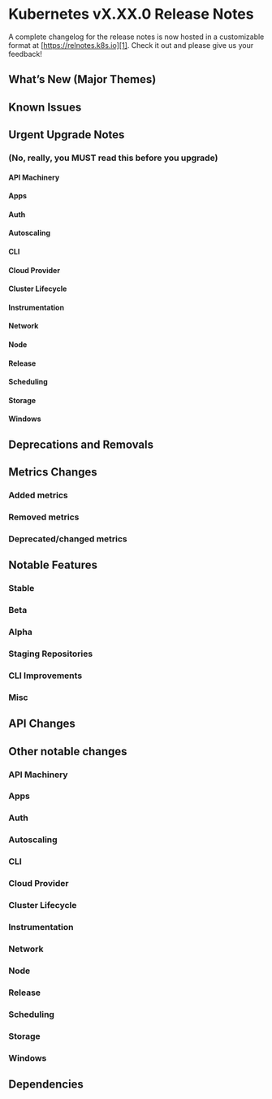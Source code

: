 <!-- TODO: change the version number -->

# Kubernetes vX.XX.0 Release Notes

A complete changelog for the release notes is now hosted in a customizable
format at [https://relnotes.k8s.io][1]. Check it out and please give us your
feedback!

<!-- TODO: change the version number -->

[1]: https://relnotes.k8s.io/?releaseVersions=X.XX.0

## What’s New (Major Themes)

<!-- Add themes from Comms Blog here -->

## Known Issues

<!-- Add issues from known issues bucket (known-issues-bucket.md) here -->

## Urgent Upgrade Notes

### (No, really, you MUST read this before you upgrade)

#### API Machinery

<!-- Add here -->

#### Apps

<!-- Add here -->

#### Auth

<!-- Add here -->

#### Autoscaling

<!-- Add here -->

#### CLI

<!-- Add here -->

#### Cloud Provider

<!-- Add here -->

#### Cluster Lifecycle

<!-- Add here -->

#### Instrumentation

<!-- Add here -->

#### Network

<!-- Add here -->

#### Node

<!-- Add here -->

#### Release

<!-- Add here -->

#### Scheduling

<!-- Add here -->

#### Storage

<!-- Add here -->

#### Windows

<!-- Add here -->

## Deprecations and Removals

<!-- Add in the format

- Component
  - deprecation
  - removal

-->

## Metrics Changes

<!-- Add here -->

### Added metrics

<!-- Add here -->

### Removed metrics

<!-- Add here -->

### Deprecated/changed metrics

<!-- Add here -->

## Notable Features

### Stable

<!-- Add here -->

### Beta

<!-- Add here -->

### Alpha

<!-- Add here -->

### Staging Repositories

<!-- Add here -->

### CLI Improvements

<!-- Add here -->

### Misc

<!-- Add here -->

## API Changes

<!-- Add here -->

## Other notable changes

### API Machinery

<!-- Add here -->

### Apps

<!-- Add here -->

### Auth

<!-- Add here -->

### Autoscaling

<!-- Add here -->

### CLI

<!-- Add here -->

### Cloud Provider

<!-- Add here -->

### Cluster Lifecycle

<!-- Add here -->

### Instrumentation

<!-- Add here -->

### Network

<!-- Add here -->

### Node

<!-- Add here -->

### Release

<!-- Add here -->

### Scheduling

<!-- Add here -->

### Storage

<!-- Add here -->

### Windows

<!-- Add here -->

## Dependencies

<!-- Add here -->
